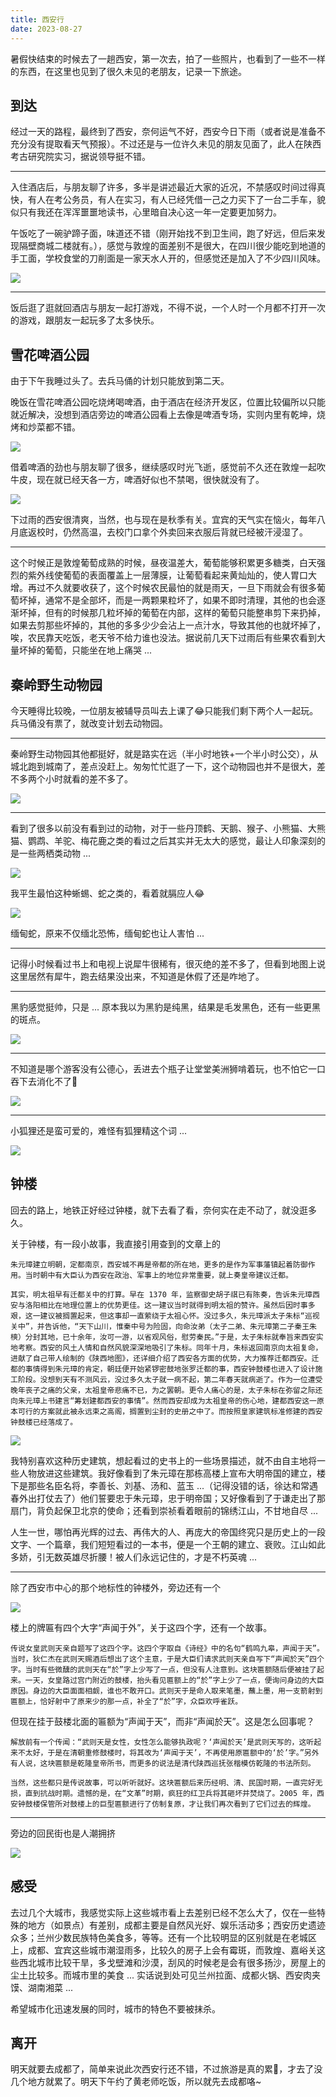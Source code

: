 ```yaml
---
title: 西安行
date: 2023-08-27
---
```


暑假快结束的时候去了一趟西安，第一次去，拍了一些照片，也看到了一些不一样的东西，在这里也见到了很久未见的老朋友，记录一下旅途。

<!--more-->

## 到达

经过一天的路程，最终到了西安，奈何运气不好，西安今日下雨（或者说是准备不充分没有提取看天气预报）。不过还是与一位许久未见的朋友见面了，此人在陕西考古研究院实习，据说领导挺不错。

---

入住酒店后，与朋友聊了许多，多半是讲述最近大家的近况，不禁感叹时间过得真快，有人在考公务员，有人在实习，有人已经凭借一己之力买下了一台二手车，貌似只有我还在浑浑噩噩地读书，心里暗自决心这一年一定要更加努力。

午饭吃了一碗驴蹄子面，味道还不错（刚开始找不到卫生间，跑了好远，但后来发现隔壁商城二楼就有。），感觉与敦煌的面差别不是很大，在四川很少能吃到地道的手工面，学校食堂的刀削面是一家天水人开的，但感觉还是加入了不少四川风味。

![](https://images.yuanj.top/blog/20230828020613.png)

---

饭后逛了逛就回酒店与朋友一起打游戏，不得不说，一个人时一个月都不打开一次的游戏，跟朋友一起玩多了太多快乐。

## 雪花啤酒公园

由于下午我睡过头了。去兵马俑的计划只能放到第二天。

晚饭在雪花啤酒公园吃烧烤喝啤酒，由于酒店在经济开发区，位置比较偏所以只能就近解决，没想到酒店旁边的啤酒公园看上去像是啤酒专场，实则内里有乾坤，烧烤和炒菜都不错。

![](https://images.yuanj.top/blog/20230828021424.png)

借着啤酒的劲也与朋友聊了很多，继续感叹时光飞逝，感觉前不久还在敦煌一起吹牛皮，现在就已经天各一方，啤酒好似也不禁喝，很快就没有了。

![](https://images.yuanj.top/blog/20230828021633.png)

下过雨的西安很清爽，当然，也与现在是秋季有关。宜宾的天气实在恼火，每年八月底返校时，仍然高温，去校门口拿个外卖回来衣服后背就已经被汗浸湿了。

---

这个时候正是敦煌葡萄成熟的时候，昼夜温差大，葡萄能够积累更多糖类，白天强烈的紫外线使葡萄的表面覆盖上一层薄膜，让葡萄看起来黄灿灿的，使人胃口大增。再过不久就要收获了，这个时候农民最怕的就是雨天，一旦下雨就会有很多葡萄坏掉，通常不是全部坏，而是一两颗果粒坏了，如果不即时清理，其他的也会逐渐坏掉，但有的时候那几粒坏掉的葡萄在内部，这样的葡萄只能整串剪下来扔掉，如果去剪那些坏掉的，其他的多多少少会沾上一点汁水，导致其他的也就坏掉了，唉，农民靠天吃饭，老天爷不给力谁也没法。据说前几天下过雨后有些果农看到大量坏掉的葡萄，只能坐在地上痛哭 ...

## 秦岭野生动物园

今天睡得比较晚，一位朋友被辅导员叫去上课了😂只能我们剩下两个人一起玩。兵马俑没有票了，就改变计划去动物园。

---

秦岭野生动物园其他都挺好，就是路实在远（半小时地铁+一个半小时公交），从城北跑到城南了，差点没赶上。匆匆忙忙逛了一下，这个动物园也并不是很大，差不多两个小时就看的差不多了。

![](https://images.yuanj.top/blog/20230828235134.png)

---

看到了很多以前没有看到过的动物，对于一些丹顶鹤、天鹅、猴子、小熊猫、大熊猫、鹦鹉、羊驼、梅花鹿之类的看过之后其实并无太大的感觉，最让人印象深刻的是一些两栖类动物 ...

![](https://images.yuanj.top/blog/20230828235334.png)

我平生最怕这种蜥蜴、蛇之类的，看着就膈应人😂

![](https://images.yuanj.top/blog/20230828235418.png)

缅甸蛇，原来不仅缅北恐怖，缅甸蛇也让人害怕 ...

---

记得小时候看过书上和电视上说犀牛很稀有，很灭绝的差不多了，但看到地图上说这里居然有犀牛，跑去结果没出来，不知道是休假了还是咋地了。

---

黑豹感觉挺帅，只是 ... 原本我以为黑豹是纯黑，结果是毛发黑色，还有一些更黑的斑点。

![](https://images.yuanj.top/blog/20230828235807.png)

---

不知道是哪个游客没有公德心，丢进去个瓶子让堂堂美洲狮啃着玩，也不怕它一口吞下去消化不了🤔

![](https://images.yuanj.top/blog/20230828235926.png)

---

小狐狸还是蛮可爱的，难怪有狐狸精这个词 ...

![](https://images.yuanj.top/blog/20230829000039.png)

## 钟楼

回去的路上，地铁正好经过钟楼，就下去看了看，奈何实在走不动了，就没逛多久。

关于钟楼，有一段小故事，我直接引用查到的文章上的

`朱元璋建立明朝，定都南京，西安城不再是帝都的所在地，更多的是作为军事藩镇起着防御作用。当时朝中有大臣认为西安在政治、军事上的地位非常重要，就上奏皇帝建议迁都。`

`其实，明太祖早有迁都关中的打算。早在 1370 年，监察御史胡子祺已有陈奏，告诉朱元璋西安与洛阳相比在地理位置上的优势更佳。这一建议当时就得到明太祖的赞许。虽然后因时事多艰，这一建议被搁置起来，但这事却一直萦绕于太祖心怀。没过多久，朱元璋派太子朱标“巡视关中”，并告诉他，“天下山川，惟秦中号为险固，向命汝弟（太子二弟、朱元璋第二子秦王朱樉）分封其地，已十余年，汝可一游，以省观风俗，慰劳秦民。”于是，太子朱标就奉旨来西安实地考察。西安的风土人情和自然风貌深深地吸引了朱标。同年十月，朱标返回南京向太祖复命，进献了自己带人绘制的《陕西地图》，还详细介绍了西安各方面的优势，大力推荐迁都西安。迁都的事情得到朱元璋的肯定，朝廷便开始紧锣密鼓地张罗迁都的事，西安钟鼓楼也进入了设计施工阶段。没想到天有不测风云，没过多久太子就一病不起，第二年春天就病逝了。作为一位遭受晚年丧子之痛的父亲，太祖皇帝悲痛不已，为之罢朝。更令人痛心的是，太子朱标在弥留之际还向朱元璋上书建言“筹划建都西安的事情”。然而西安却成为太祖皇帝的伤心地，建都西安这一原本可行的方案就此被永远束之高阁，搁置到尘封的史册之中了。而按照皇家建筑标准修建的西安钟鼓楼已经落成了。`

![](https://images.yuanj.top/blog/20230829000749.png)

我特别喜欢这种历史建筑，想起看过的史书上的一些场景描述，就不由自主地将一些人物放进这些建筑。我好像看到了朱元璋在那栋高楼上宣布大明帝国的建立，楼下是那些名臣名将，李善长、刘基、汤和、蓝玉 ...（记得没错的话，徐达和常遇春外出打仗去了）他们誓要忠于朱元璋，忠于明帝国；又好像看到了于谦走出了那扇门，背负起保卫北京的使命；还看到崇祯看着眼前的锦绣江山，不甘地自尽 ...

人生一世，哪怕再光辉的过去、再伟大的人、再庞大的帝国终究只是历史上的一段文字、一个篇章，我们短短看过的一本书，便是一个王朝的建立、衰败。江山如此多娇，引无数英雄尽折腰！被人们永远记住的，才是不朽英魂 ...

---

除了西安市中心的那个地标性的钟楼外，旁边还有一个

![](https://images.yuanj.top/blog/20230829001154.png)

楼上的牌匾有四个大字“声闻于外”，关于这四个字，还有一个故事。

`传说女皇武则天亲自题写了这四个字。这四个字取自《诗经》中的名句“鹤鸣九皋，声闻于天”。当时，狄仁杰在武则天赐酒后想出了这个主意，于是大臣们请求武则天亲自写下“声闻於天”四个字。当时有些微醺的武则天在“於”字上少写了一点，但没有人注意到。这块匾额随后便被挂了起来。一天，女皇路过宫门附近的鼓楼，抬头看见匾额上的“於”字上少了一点，便询问身边的大臣原因。身边的大臣面面相觑，谁也不敢开口。武则天于是命人取来笔墨，蘸上墨，用一支箭射到匾额上，恰好射中了原来少的那一点，补全了“於”字，众臣欢呼雀跃。`

但现在挂于鼓楼北面的匾额为“声闻于天”，而非“声闻於天”。这是怎么回事呢？

`解放前有一个传闻：“武则天是女性，女性怎么能够执政呢？‘声闻於天’是武则天写的，这听起来不太好，于是在清朝重修鼓楼时，将其改为‘声闻于天’，不再使用原匾额中的‘於’字。”另外有人说，这块匾额是乾隆皇帝所书，而更多的说法是清代陕西巡抚张楷模仿乾隆的书法所刻。`

`当然，这些都只是传说故事，可以听听就好。这块匾额后来历经明、清、民国时期，一直完好无损，直到抗战时期。遗憾的是，在“文革”时期，疯狂的红卫兵将其砸坏并焚烧了。2005 年，西安钟鼓楼保管所对鼓楼上的巨型匾额进行了仿制复原，才让我们再次看到了它们过去的辉煌。`

---

旁边的回民街也是人潮拥挤

![](https://images.yuanj.top/blog/20230829001849.png)

## 感受

去过几个大城市，我感觉实际上这些城市看上去差别已经不怎么大了，仅在一些特殊的地方（如景点）有差别，成都主要是自然风光好、娱乐活动多；西安历史遗迹众多；兰州少数民族特色美食多，等等。还有一个比较明显的区别就是在老城区上，成都、宜宾这些城市潮湿雨多，比较久的房子上会有霉斑，而敦煌、嘉峪关这些西北城市比较干旱，多戈壁滩和沙漠，刮风的时候老是会有很多扬沙，房屋上的尘土比较多。而城市里的美食 ... 实话说到处可见兰州拉面、成都火锅、西安肉夹馍、湖南湘菜 ...

希望城市化迅速发展的同时，城市的特色不要被抹杀。

## 离开

明天就要去成都了，简单来说此次西安行还不错，不过旅游是真的累🤣，才去了没几个地方就累了。明天下午约了黄老师吃饭，所以就先去成都咯~